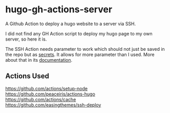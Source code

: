 # hugo-gh-actions-server
A Github Action to deploy a hugo website to a server via SSH. 


I did not find any GH Action script to deploy my hugo page to my own server, so here it is. 

The SSH Action needs parameter to work which should not just be saved in the repo but as [secrets](https://docs.github.com/en/actions/reference/encrypted-secrets). It allows for more parameter than I used. More about that in its [documentation](https://github.com/easingthemes/ssh-deploy).




## Actions Used

https://github.com/actions/setup-node  
https://github.com/peaceiris/actions-hugo  
https://github.com/actions/cache  
https://github.com/easingthemes/ssh-deploy  
